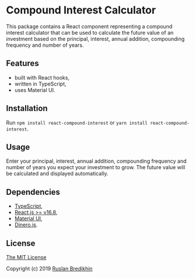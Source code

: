 # Compound Interest Calculator

This package contains a React component representing a compound interest
calculator that can be used to calculate the future value of an investment
based on the principal, interest, annual addition, compounding frequency
and number of years.

## Features

* built with React hooks,
* written in TypeScript,
* uses Material UI.

## Installation

Run `npm install react-compound-interest` or `yarn install react-compound-interest`.

## Usage

Enter your principal, interest, annual addition, compounding frequency and
number of years you expect your investment to grow. The future value will
be calculated and displayed automatically.

## Dependencies

* [TypeScript](https://github.com/microsoft/TypeScript),
* [React.js >= v16.8](https://github.com/facebook/react),
* [Material UI](https://github.com/mui-org/material-ui),
* [Dinero.js](https://github.com/sarahdayan/dinero.js).

## License

[The MIT License](https://opensource.org/licenses/MIT)

Copyright (c) 2019 [Ruslan Bredikhin](https://ruslanbredikhin.com/)

